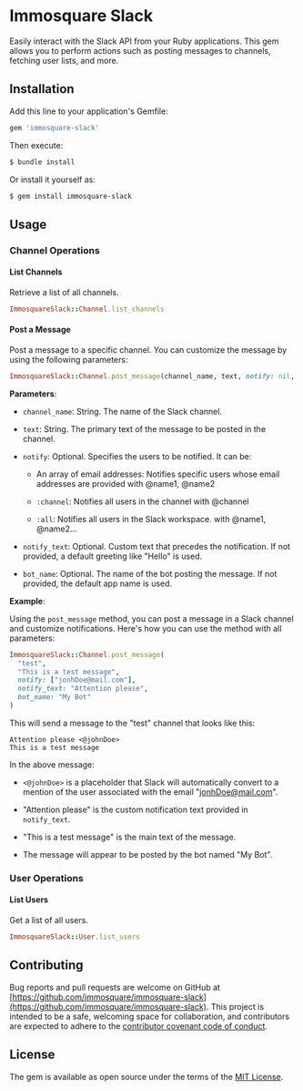 # Immosquare Slack

Easily interact with the Slack API from your Ruby applications. This gem allows you to perform actions such as posting messages to channels, fetching user lists, and more.

## Installation

Add this line to your application's Gemfile:

```ruby
gem 'immosquare-slack'
```

Then execute:

```bash
$ bundle install
```

Or install it yourself as:

```bash
$ gem install immosquare-slack
```

## Usage

### Channel Operations

#### List Channels

Retrieve a list of all channels.

```ruby
ImmosquareSlack::Channel.list_channels
```

#### Post a Message

Post a message to a specific channel. You can customize the message by using the following parameters:

```ruby
ImmosquareSlack::Channel.post_message(channel_name, text, notify: nil, notify_text: nil, bot_name: nil)
```

**Parameters**:

- `channel_name`: String. The name of the Slack channel.

- `text`: String. The primary text of the message to be posted in the channel.

- `notify`: Optional. Specifies the users to be notified. It can be:

  - An array of email addresses: Notifies specific users whose email addresses are provided with @name1, @name2

  - `:channel`: Notifies all users in the channel with @channel

  - `:all`: Notifies all users in the Slack workspace. with @name1, @name2...

- `notify_text`: Optional. Custom text that precedes the notification. If not provided, a default greeting like "Hello" is used.

- `bot_name`: Optional. The name of the bot posting the message. If not provided, the default app name is used.

**Example**:

Using the `post_message` method, you can post a message in a Slack channel and customize notifications. Here's how you can use the method with all parameters:

```ruby
ImmosquareSlack::Channel.post_message(
  "test",
  "This is a test message",
  notify: ["jonhDoe@mail.com"],
  notify_text: "Attention please",
  bot_name: "My Bot"
)
```

This will send a message to the "test" channel that looks like this:

```
Attention please <@johnDoe>
This is a test message
```

In the above message:
- `<@johnDoe>` is a placeholder that Slack will automatically convert to a mention of the user associated with the email "jonhDoe@mail.com".

- "Attention please" is the custom notification text provided in `notify_text`.

- "This is a test message" is the main text of the message.

- The message will appear to be posted by the bot named "My Bot".




### User Operations

#### List Users

Get a list of all users.

```ruby
ImmosquareSlack::User.list_users
```

## Contributing

Bug reports and pull requests are welcome on GitHub at [https://github.com/immosquare/immosquare-slack](https://github.com/immosquare/immosquare-slack). This project is intended to be a safe, welcoming space for collaboration, and contributors are expected to adhere to the [contributor covenant code of conduct](https://www.contributor-covenant.org/version/2/1/code_of_conduct/).

## License

The gem is available as open source under the terms of the [MIT License](https://opensource.org/licenses/MIT).
